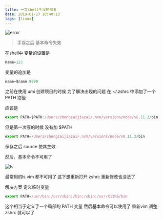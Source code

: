 ```yaml
---
title: 一次shell手误的修复
date: 2019-01-17 10:40:13
tags: [linux]
---
```


![error](https://user-gold-cdn.xitu.io/2019/1/17/16859dfeabf97b15?w=875&h=385&f=png&s=67477)

> 手误之后 基本命令失效

<!-- More -->

在shell中 变量的设置是 

```js
name=123
```

变量的追加是

```js
name=$name:9090
```


之前在使用 umi 创建项目的时候 为了解决出现的问题 在 ~/.zshrc 中添加了一个 PATH 路径

应该是

```js
export PATH=$PATH:/Users/zhengzaijiazai/.nvm/versions/node/v8.11.2/bin
```

但是第一次写的时候 没有加 $PATH


```js
export PATH=/Users/zhengzaijiazai/.nvm/versions/node/v8.11.2/bin
```

保存之后 source 使其生效 

然后，基本命令不可用了

![ls](https://user-gold-cdn.xitu.io/2019/1/17/16859bec41c0a55e?w=257&h=158&f=png&s=14748)

最常用的ls vim 都不可用了 这下想重新打开 zshrc 重新修改也没法了

解决方案  定义临时变量

```js
export PATH=/usr/bin:/usr/sbin:/bin:/sbin:/usr/X11R6/bin
```

这个相当于定义了一个局部的  PATH 变量 然后基本命令可以使用了 重新vim 调整 zshrc 就可以了
